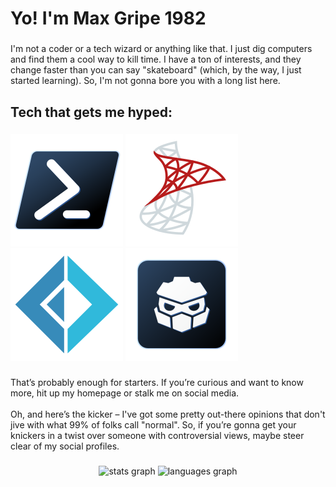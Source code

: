 <h1 align="left">Yo! I'm Max Gripe 1982</h1>

###

<p align="left">I'm not a coder or a tech wizard or anything like that. I just dig computers and find them a cool way to kill time. I have a ton of interests, and they change faster than you can say "skateboard" (which, by the way, I just started learning). So, I'm not gonna bore you with a long list here.</p>

###

<h2 align="left">Tech that gets me hyped:</h2>

###

[![PowerShell](powershell.svg "PowerShell")](https://learn.microsoft.com/en-us/powershell/scripting/overview)
[![SQL Server](sql-server.svg "SQL Server")](https://learn.microsoft.com/en-us/sql/sql-server/what-is-sql-server)
[![F#](fsharp.svg "F#")](https://learn.microsoft.com/en-us/dotnet/fsharp/what-is-fsharp)
[![Redot Engine](redot.svg "Redot Engine")](https://github.com/Redot-Engine/redot-engine)

###

<p align="left">That’s probably enough for starters. If you’re curious and want to know more, hit up my homepage or stalk me on social media.<br><br>Oh, and here’s the kicker – I've got some pretty out-there opinions that don't jive with what 99% of folks call "normal". So, if you’re gonna get your knickers in a twist over someone with controversial views, maybe steer clear of my social profiles.</p>

###

<div align="center">
  <img src="https://github-readme-stats.vercel.app/api?username=MaxGripe&rank_icon=github&theme=graywhite" height="150" alt="stats graph"  />
  <img src="https://github-readme-stats.vercel.app/api/top-langs?username=MaxGripe&exclude_repo=sql-server-dba-scripts&locale=en&theme=graywhite&hide_title=false&card_width=320&langs_count=5&hide_border=false&order=2" height="150" alt="languages graph"  />
</div>

###
